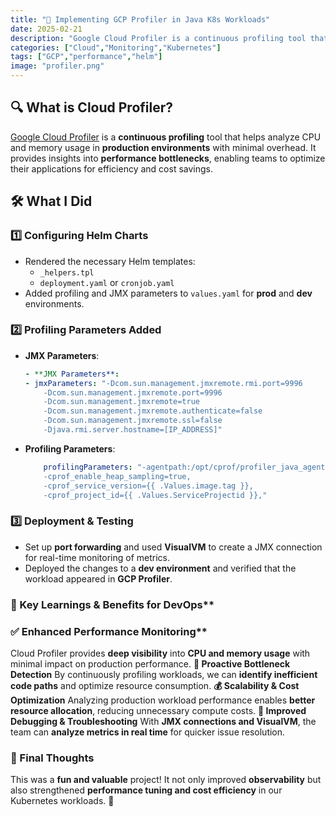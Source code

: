 ```yaml
---
title: "🚀 Implementing GCP Profiler in Java K8s Workloads"
date: 2025-02-21
description: "Google Cloud Profiler is a continuous profiling tool that helps analyze CPU and memory usage in production environments with minimal overhead. It provides insights into performance bottlenecks, enabling teams to optimize their applications for efficiency and cost savings."
categories: ["Cloud","Monitoring","Kubernetes"]
tags: ["GCP","performance","helm"]
image: "profiler.png"
---
```


## 🔍 What is Cloud Profiler?

[Google Cloud Profiler](https://cloud.google.com/profiler) is a **continuous profiling** tool that helps analyze CPU and memory usage in **production environments** with minimal overhead. It provides insights into **performance bottlenecks**, enabling teams to optimize their applications for efficiency and cost savings.

## 🛠 What I Did

### 1️⃣ Configuring Helm Charts

- Rendered the necessary Helm templates:
  - `_helpers.tpl`
  - `deployment.yaml` or `cronjob.yaml`
- Added profiling and JMX parameters to `values.yaml` for **prod** and **dev** environments.

### 2️⃣ Profiling Parameters Added

- **JMX Parameters**:

    ```yaml
    - **JMX Parameters**:
    - jmxParameters: "-Dcom.sun.management.jmxremote.rmi.port=9996
        -Dcom.sun.management.jmxremote.port=9996
        -Dcom.sun.management.jmxremote=true
        -Dcom.sun.management.jmxremote.authenticate=false
        -Dcom.sun.management.jmxremote.ssl=false
        -Djava.rmi.server.hostname=[IP_ADDRESS]"
    ```

- **Profiling Parameters**:

    ```yaml
        profilingParameters: "-agentpath:/opt/cprof/profiler_java_agent.so=-logtostderr,
        -cprof_enable_heap_sampling=true,
        -cprof_service_version={{ .Values.image.tag }},
        -cprof_project_id={{ .Values.ServiceProjectid }},"
    ```

### 3️⃣ Deployment & Testing

- Set up **port forwarding** and used **VisualVM** to create a JMX connection for real-time monitoring of metrics.
- Deployed the changes to a **dev environment** and verified that the workload appeared in **GCP Profiler**.

### 🚀 Key Learnings & Benefits for DevOps**

### ✅ Enhanced Performance Monitoring**

Cloud Profiler provides **deep visibility** into **CPU and memory usage** with minimal impact on production performance.
    **🛑 Proactive Bottleneck Detection**
By continuously profiling workloads, we can **identify inefficient code paths** and optimize resource consumption.
    **💰 Scalability & Cost Optimization**
Analyzing production workload performance enables **better resource allocation**, reducing unnecessary compute costs.
**🔧 Improved Debugging & Troubleshooting**
With **JMX connections and VisualVM**, the team can **analyze metrics in real time** for quicker issue resolution.

### 🎉 Final Thoughts

This was a **fun and valuable** project! It not only improved **observability** but also strengthened **performance tuning and cost efficiency** in our Kubernetes workloads. 🚀
